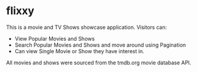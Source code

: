 # flixxy
This is a movie and TV Shows showcase application. Visitors can:
- View Popular Movies and Shows
- Search Popular Movies and Shows and move around using Pagination
- Can view Single Movie or Show they have interest in.

All movies and shows were sourced from the tmdb.org movie database API.
